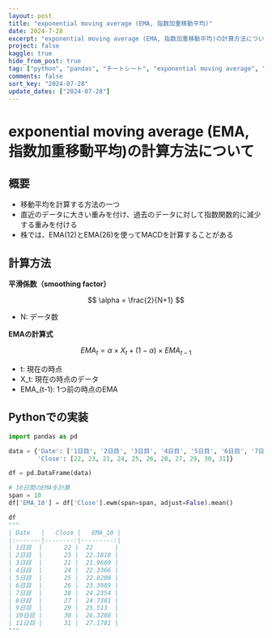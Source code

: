 ```yaml
---
layout: post
title: "exponential moving average (EMA, 指数加重移動平均)"
date: 2024-7-28
excerpt: "exponential moving average (EMA, 指数加重移動平均)の計算方法について"
project: false
kaggle: true
hide_from_post: true
tag: ["python", "pandas", "チートシート", "exponential moving average", "EMA", "指数加重移動平均"]
comments: false
sort_key: "2024-07-28"
update_dates: ["2024-07-28"]
---
```


# exponential moving average (EMA, 指数加重移動平均)の計算方法について

## 概要
 - 移動平均を計算する方法の一つ
 - 直近のデータに大きい重みを付け、過去のデータに対して指数関数的に減少する重みを付ける
 - 株では、EMA(12)とEMA(26)を使ってMACDを計算することがある

## 計算方法

**平滑係数（smoothing factor）** 

$$
\alpha = \frac{2}{N+1}
$$

 - N: データ数

**EMAの計算式**  

$$
EMA_t = \alpha \times X_t + (1 - \alpha) \times EMA_{t-1}
$$

 - t: 現在の時点
 - X_t: 現在の時点のデータ
 - EMA_(t-1): 1つ前の時点のEMA

## Pythonでの実装

```python
import pandas as pd

data = {'Date': ['1日目', '2日目', '3日目', '4日目', '5日目', '6日目', '7日目', '8日目', '9日目', '10日目', '11日目'],
        'Close': [22, 23, 21, 24, 25, 26, 28, 27, 29, 30, 31]}

df = pd.DataFrame(data)

# 10日間のEMAを計算
span = 10
df['EMA_10'] = df['Close'].ewm(span=span, adjust=False).mean()

df
"""
| Date   |   Close |   EMA_10 |
|:-------|--------:|---------:|
| 1日目  |      22 |  22      |
| 2日目  |      23 |  22.1818 |
| 3日目  |      21 |  21.9669 |
| 4日目  |      24 |  22.3366 |
| 5日目  |      25 |  22.8208 |
| 6日目  |      26 |  23.3989 |
| 7日目  |      28 |  24.2354 |
| 8日目  |      27 |  24.7381 |
| 9日目  |      29 |  25.513  |
| 10日目 |      30 |  26.3288 |
| 11日目 |      31 |  27.1781 |
"""
```
